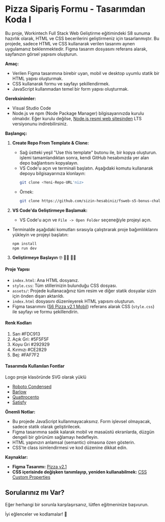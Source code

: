 # Pizza Sipariş Formu - Tasarımdan Koda I

Bu proje, Workintech Full Stack Web Geliştirme eğitimindeki S8 sunuma hazırlık olarak, HTML ve CSS becerilerini geliştirmeniz için tasarlanmıştır. Bu projede, sadece HTML ve CSS kullanarak verilen tasarımı aynen uygulamanız beklenmektedir. Figma tasarım dosyasını referans alarak, sayfanızın görsel yapısını oluşturun.

**Amaç:**

- Verilen Figma tasarımına birebir uyan, mobil ve desktop uyumlu statik bir HTML yapısı oluşturmak.
- CSS kullanarak formu ve sayfayı şekillendirmek.
- JavaScript kullanmadan temel bir form yapısı oluşturmak.

**Gereksinimler:**

- Visual Studio Code
- Node.js ve npm (Node Package Manager) bilgisayarınızda kurulu olmalıdır. Eğer kurulu değilse, [Node.js resmi web sitesinden](https://nodejs.org) LTS versiyonunu indirebilirsiniz.

**Başlangıç:**

1. **Create Repo From Template & Clone:**

   - Sağ üstteki yeşil "Use this template" butonu ile, bir kopya oluşturun. işlemi tamamlandıktan sonra, kendi GitHub hesabınızda yer alan depo bağlantısını kopyalayın.
   - VS Code'u açın ve terminali başlatın. Aşağıdaki komutu kullanarak depoyu bilgisayarınıza klonlayın:
     ```sh
     git clone <Yeni-Repo-URL'niz>
     ```
   - Örnek:
     ```sh
     git clone https://github.com/sizin-hesabiniz/fsweb-s5-bonus-challenge-html-pizza
     ```

2. **VS Code'da Geliştirmeye Başlamak:**
   - VS Code'u açın ve `File -> Open Folder` seçeneğiyle projeyi açın.

- Terminalde aşağıdaki komutları sırasıyla çalıştırarak proje bağımlılıklarını yükleyin ve projeyi başlatın:
  ```sh
  npm install
  npm run dev
  ```

3. **Geliştirmeye Başlayın** 🤓 👩‍💻 🧑‍💻

#### Proje Yapısı

- `index.html`: Ana HTML dosyanız.
- `style.css`: Tüm stillerinizin bulunduğu CSS dosyası.
- `assets/`: Projede kullanacağınız tüm resim ve diğer statik dosyalar sizin için önden dışarı aktarıldı.
- `index.html` dosyasını düzenleyerek HTML yapısını oluşturun.
- Figma tasarımını ([S6 Pizza v2.1 Mobil]([https://www.figma.com/design/q0xPW5uCel3rdzFgpjR9lt/S7-Challange-v2.1?node-id=0-1&t=YaF1bwQuJY7HrwS4-1)) referans alarak CSS (`style.css`) ile sayfayı ve formu şekillendirin.

#### Renk Kodları

1. Sarı #FDC913
2. Açık Gri: #5F5F5F
3. Koyu Gri #292929
4. Kırmızı #CE2829
5. Bej: #FAF7F2

#### Tasarımda Kullanılan Fontlar

Logo proje klasöründe SVG olarak yüklü

- [Roboto Condensed](https://fonts.google.com/specimen/Roboto+Condensed)
- [Barlow](https://fonts.google.com/specimen/Barlow)
- [Quattrocento](https://fonts.google.com/specimen/Quattrocento)
- [Satisfy](https://fonts.google.com/specimen/Satisfy)

**Önemli Notlar:**

- Bu projede JavaScript kullanmayacaksınız. Form işlevsel olmayacak, sadece statik olarak geliştirilecek.
- Figma tasarımına sadık kalarak mobil ve masaüstü ekranlarda, düzgün dengeli bir görünüm sağlamayı hedefleyin.
- HTML yapınızın anlamsal (semantic) olmasına özen gösterin.
- CSS'te class isimlendirmesi ve kod düzenine dikkat edin.

**Kaynaklar:**

- **Figma Tasarımı:** [Pizza v2.1](https://www.figma.com/design/q0xPW5uCel3rdzFgpjR9lt/S7-Challange-v2.1?node-id=0-1&t=YaF1bwQuJY7HrwS4-1)
- **CSS içerisinde değişken tanımlayıp, yeniden kullanabilmek:** [CSS Custom Properties](https://developer.mozilla.org/en-US/docs/Web/CSS/Using_CSS_custom_properties)

## Sorularınız mı Var?

Eğer herhangi bir sorunla karşılaşırsanız, lütfen eğitmeninize başvurun.

İyi eğlenceler ve kodlamalar! 🍕
